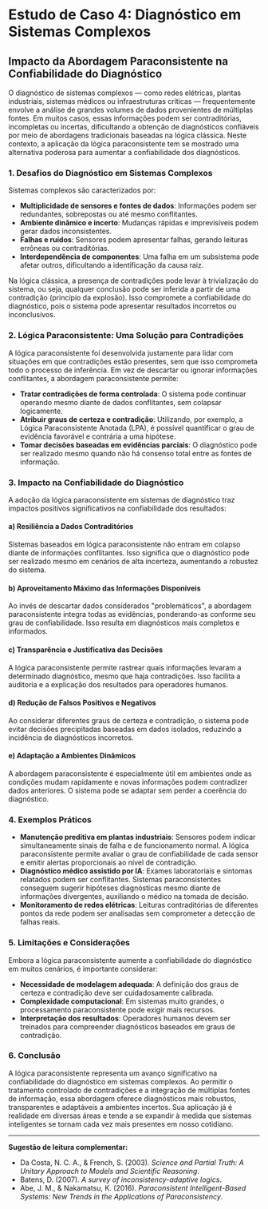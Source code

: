 
# Estudo de Caso 4: Diagnóstico em Sistemas Complexos

## Impacto da Abordagem Paraconsistente na Confiabilidade do Diagnóstico

O diagnóstico de sistemas complexos — como redes elétricas, plantas industriais, sistemas médicos ou infraestruturas críticas — frequentemente envolve a análise de grandes volumes de dados provenientes de múltiplas fontes. Em muitos casos, essas informações podem ser contraditórias, incompletas ou incertas, dificultando a obtenção de diagnósticos confiáveis por meio de abordagens tradicionais baseadas na lógica clássica. Neste contexto, a aplicação da lógica paraconsistente tem se mostrado uma alternativa poderosa para aumentar a confiabilidade dos diagnósticos.

### 1. Desafios do Diagnóstico em Sistemas Complexos

Sistemas complexos são caracterizados por:

- **Multiplicidade de sensores e fontes de dados**: Informações podem ser redundantes, sobrepostas ou até mesmo conflitantes.
- **Ambiente dinâmico e incerto**: Mudanças rápidas e imprevisíveis podem gerar dados inconsistentes.
- **Falhas e ruídos**: Sensores podem apresentar falhas, gerando leituras errôneas ou contraditórias.
- **Interdependência de componentes**: Uma falha em um subsistema pode afetar outros, dificultando a identificação da causa raiz.

Na lógica clássica, a presença de contradições pode levar à trivialização do sistema, ou seja, qualquer conclusão pode ser inferida a partir de uma contradição (princípio da explosão). Isso compromete a confiabilidade do diagnóstico, pois o sistema pode apresentar resultados incorretos ou inconclusivos.

### 2. Lógica Paraconsistente: Uma Solução para Contradições

A lógica paraconsistente foi desenvolvida justamente para lidar com situações em que contradições estão presentes, sem que isso comprometa todo o processo de inferência. Em vez de descartar ou ignorar informações conflitantes, a abordagem paraconsistente permite:

- **Tratar contradições de forma controlada**: O sistema pode continuar operando mesmo diante de dados conflitantes, sem colapsar logicamente.
- **Atribuir graus de certeza e contradição**: Utilizando, por exemplo, a Lógica Paraconsistente Anotada (LPA), é possível quantificar o grau de evidência favorável e contrária a uma hipótese.
- **Tomar decisões baseadas em evidências parciais**: O diagnóstico pode ser realizado mesmo quando não há consenso total entre as fontes de informação.

### 3. Impacto na Confiabilidade do Diagnóstico

A adoção da lógica paraconsistente em sistemas de diagnóstico traz impactos positivos significativos na confiabilidade dos resultados:

#### a) **Resiliência a Dados Contraditórios**

Sistemas baseados em lógica paraconsistente não entram em colapso diante de informações conflitantes. Isso significa que o diagnóstico pode ser realizado mesmo em cenários de alta incerteza, aumentando a robustez do sistema.

#### b) **Aproveitamento Máximo das Informações Disponíveis**

Ao invés de descartar dados considerados "problemáticos", a abordagem paraconsistente integra todas as evidências, ponderando-as conforme seu grau de confiabilidade. Isso resulta em diagnósticos mais completos e informados.

#### c) **Transparência e Justificativa das Decisões**

A lógica paraconsistente permite rastrear quais informações levaram a determinado diagnóstico, mesmo que haja contradições. Isso facilita a auditoria e a explicação dos resultados para operadores humanos.

#### d) **Redução de Falsos Positivos e Negativos**

Ao considerar diferentes graus de certeza e contradição, o sistema pode evitar decisões precipitadas baseadas em dados isolados, reduzindo a incidência de diagnósticos incorretos.

#### e) **Adaptação a Ambientes Dinâmicos**

A abordagem paraconsistente é especialmente útil em ambientes onde as condições mudam rapidamente e novas informações podem contradizer dados anteriores. O sistema pode se adaptar sem perder a coerência do diagnóstico.

### 4. Exemplos Práticos

- **Manutenção preditiva em plantas industriais**: Sensores podem indicar simultaneamente sinais de falha e de funcionamento normal. A lógica paraconsistente permite avaliar o grau de confiabilidade de cada sensor e emitir alertas proporcionais ao nível de contradição.
- **Diagnóstico médico assistido por IA**: Exames laboratoriais e sintomas relatados podem ser conflitantes. Sistemas paraconsistentes conseguem sugerir hipóteses diagnósticas mesmo diante de informações divergentes, auxiliando o médico na tomada de decisão.
- **Monitoramento de redes elétricas**: Leituras contraditórias de diferentes pontos da rede podem ser analisadas sem comprometer a detecção de falhas reais.

### 5. Limitações e Considerações

Embora a lógica paraconsistente aumente a confiabilidade do diagnóstico em muitos cenários, é importante considerar:

- **Necessidade de modelagem adequada**: A definição dos graus de certeza e contradição deve ser cuidadosamente calibrada.
- **Complexidade computacional**: Em sistemas muito grandes, o processamento paraconsistente pode exigir mais recursos.
- **Interpretação dos resultados**: Operadores humanos devem ser treinados para compreender diagnósticos baseados em graus de contradição.

### 6. Conclusão

A lógica paraconsistente representa um avanço significativo na confiabilidade do diagnóstico em sistemas complexos. Ao permitir o tratamento controlado de contradições e a integração de múltiplas fontes de informação, essa abordagem oferece diagnósticos mais robustos, transparentes e adaptáveis a ambientes incertos. Sua aplicação já é realidade em diversas áreas e tende a se expandir à medida que sistemas inteligentes se tornam cada vez mais presentes em nosso cotidiano.

---
**Sugestão de leitura complementar:**  
- Da Costa, N. C. A., & French, S. (2003). *Science and Partial Truth: A Unitary Approach to Models and Scientific Reasoning*.  
- Batens, D. (2007). *A survey of inconsistency-adaptive logics*.  
- Abe, J. M., & Nakamatsu, K. (2016). *Paraconsistent Intelligent-Based Systems: New Trends in the Applications of Paraconsistency*.
```
